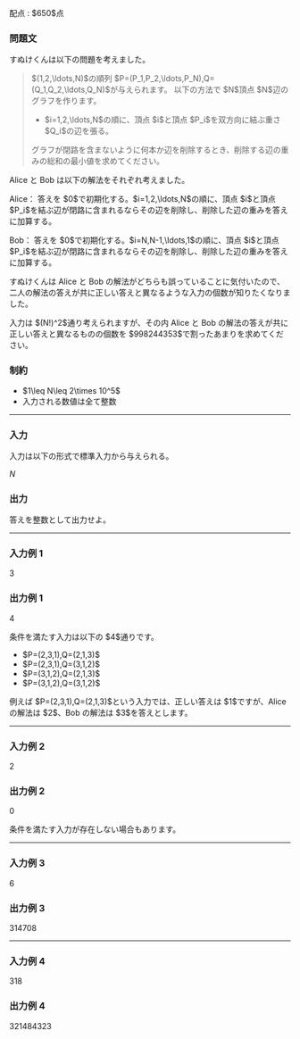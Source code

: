 
<div>

<span>

<span>

<p>
配点 : $650$点
</p>

<div>

<section>

### **問題文**

<p>
すぬけくんは以下の問題を考えました。
</p>

<blockquote>

<p>
$(1,2,\ldots,N)$の順列 $P=(P_1,P_2,\ldots,P_N),Q=(Q_1,Q_2,\ldots,Q_N)$が与えられます。
    以下の方法で $N$頂点 $N$辺のグラフを作ります。
</p>

<ul>

<li>
$i=1,2,\ldots,N$の順に、頂点 $i$と頂点 $P_i$を双方向に結ぶ重さ $Q_i$の辺を張る。
</li>

</ul>

<p>
グラフが閉路を含まないように何本か辺を削除するとき、削除する辺の重みの総和の最小値を求めてください。
</p>

</blockquote>

<p>
Alice と Bob は以下の解法をそれぞれ考えました。
</p>

<p>
Alice： 答えを $0$で初期化する。$i=1,2,\ldots,N$の順に、頂点 $i$と頂点 $P_i$を結ぶ辺が閉路に含まれるならその辺を削除し、削除した辺の重みを答えに加算する。
</p>

<p>
Bob： 答えを $0$で初期化する。$i=N,N-1,\ldots,1$の順に、頂点 $i$と頂点 $P_i$を結ぶ辺が閉路に含まれるならその辺を削除し、削除した辺の重みを答えに加算する。
</p>

<p>
すぬけくんは Alice と Bob の解法がどちらも誤っていることに気付いたので、二人の解法の答えが共に正しい答えと異なるような入力の個数が知りたくなりました。
</p>

<p>
入力は $(N!)^2$通り考えられますが、その内 Alice と Bob の解法の答えが共に正しい答えと異なるものの個数を $998244353$で割ったあまりを求めてください。
</p>

</section>

</div>

<div>

<section>

### **制約**

<ul>

<li>
$1\leq N\leq 2\times 10^5$
</li>

<li>
入力される数値は全て整数
</li>

</ul>

</section>

</div>

---

<div>

<div>

<section>

### **入力**

<p>
入力は以下の形式で標準入力から与えられる。
</p>

<div>

$N$
</div>

</section>

</div>

<div>

<section>

### **出力**

<p>
答えを整数として出力せよ。
</p>

</section>

</div>

</div>

---

<div>

<section>

### **入力例 1**

<div>

3

</div>

</section>

</div>

<div>

<section>

### **出力例 1**

<div>

4

</div>

<p>
条件を満たす入力は以下の $4$通りです。
</p>

<ul>

<li>
$P=(2,3,1),Q=(2,1,3)$
</li>

<li>
$P=(2,3,1),Q=(3,1,2)$
</li>

<li>
$P=(3,1,2),Q=(2,1,3)$
</li>

<li>
$P=(3,1,2),Q=(3,1,2)$
</li>

</ul>

<p>
例えば $P=(2,3,1),Q=(2,1,3)$という入力では、正しい答えは $1$ですが、Alice の解法は $2$、Bob の解法は $3$を答えとします。
</p>

</section>

</div>

---

<div>

<section>

### **入力例 2**

<div>

2

</div>

</section>

</div>

<div>

<section>

### **出力例 2**

<div>

0

</div>

<p>
条件を満たす入力が存在しない場合もあります。
</p>

</section>

</div>

---

<div>

<section>

### **入力例 3**

<div>

6

</div>

</section>

</div>

<div>

<section>

### **出力例 3**

<div>

314708

</div>

</section>

</div>

---

<div>

<section>

### **入力例 4**

<div>

318

</div>

</section>

</div>

<div>

<section>

### **出力例 4**

<div>

321484323

</div>

</section>

</div>

</span>

</span>

</div>
